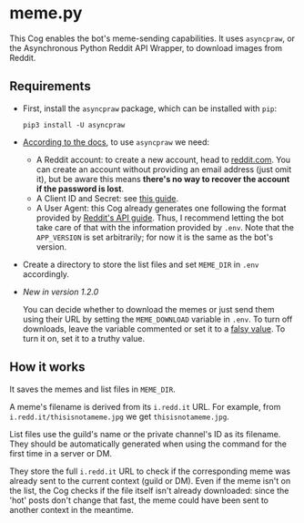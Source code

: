 # meme.py

This Cog enables the bot's meme-sending capabilities. It uses `asyncpraw`, or the Asynchronous Python Reddit API Wrapper, to download images from Reddit.

## Requirements

- First, install the `asyncpraw` package, which can be installed with `pip`:

  ```
  pip3 install -U asyncpraw
  ```

- [According to the docs](https://asyncpraw.readthedocs.io/en/latest/getting_started/quick_start.html), to use `asyncpraw` we need:

  - A Reddit account: to create a new account, head to [reddit.com](https://www.reddit.com/). You can create an account without providing an email address (just omit it), but be aware this means **there's no way to recover the account if the password is lost**.
  - A Client ID and Secret: see [this guide](https://github.com/reddit-archive/reddit/wiki/OAuth2-Quick-Start-Example#first-steps).
  - A User Agent: this Cog already generates one following the format provided by [Reddit's API guide](https://github.com/reddit-archive/reddit/wiki/API). Thus, I recommend letting the bot take care of that with the information provided by `.env`. Note that the `APP_VERSION` is set arbitrarily; for now it is the same as the bot's version.
  
- Create a directory to store the list files and set `MEME_DIR` in `.env` accordingly.

- *New in version 1.2.0*

  You can decide whether to download the memes or just send them using their URL by setting the `MEME_DOWNLOAD` variable in `.env`. To turn off downloads, leave the variable commented or set it to a [falsy value](https://www.freecodecamp.org/news/truthy-and-falsy-values-in-python/). To turn it on, set it to a truthy value.

## How it works

It saves the memes and list files in `MEME_DIR`.

A meme's filename is derived from its `i.redd.it` URL. For example, from `i.redd.it/thisisnotameme.jpg` we get `thisisnotameme.jpg`.

List files use the guild's name or the private channel's ID as its filename. They should be automatically generated when using the command for the first time in a server or DM.

They store the full `i.redd.it` URL to check if the corresponding meme was already sent to the current context (guild or DM). Even if the meme isn't on the list, the Cog checks if the file itself isn't already downloaded: since the 'hot' posts don't change that fast, the meme could have been sent to another context in the meantime.
